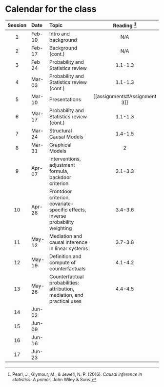 # Calendar for the class

| Session |Date | Topic | Reading [^1] |
|:--------:|:------|:------------|:-----------:|
|1 |Feb-10| Intro and background | N/A |
|2 |Feb-17| Background (cont.)| N/A |
|3 |Feb 24| Probability and Statistics review| 1.1-1.3 |
|4|Mar-03|Probability and Statistics review (cont.)| 1.1-1.3 |
|5|Mar-10|Presentations| [[assignments#Assignment 3]] |
|6|Mar-17|Probability and Statistics review (cont.)| 1.1-1.3 |
|7|Mar-24|Structural Causal Models| 1.4-1.5 |
|8|Mar-31|Graphical Models| 2
|9|Apr-07|Interventions, adjustment formula, backdoor criterion| 3.1-3.3 |
|10|Apr-28|Frontdoor criterion, covariate-specific effects, inverse probability weighting| 3.4-3.6 | 
|11|May-12|Mediation and causal inference in linear systems | 3.7-3.8|
|12|May-19|Definition and compute of counterfactuals| 4.1-4.2 |
|13|May-26|Counterfactual probabilities: attribution, mediation, and practical uses| 4.4-4.5 |
|14|Jun-02|||
|15|Jun-09|||
|16|Jun-16|||
|17|Jun-23|||

[^1]: Pearl, J., Glymour, M., & Jewell, N. P. (2016). _Causal inference in statistics: A primer_. John Wiley & Sons.